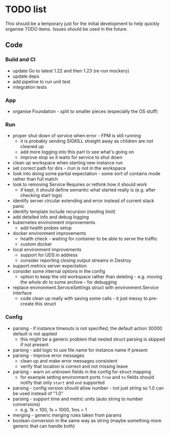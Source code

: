 # TODO list

This should be a temporary just for the initial development to help quickly organise TODO items. Issues should be used
in the future.

## Code

### Build and CI

- update Go to latest 1.22 and then 1.23 (re-run mockery)
- update deps
- add pipeline to run unit test
- integration tests

### App

- organise Foundation - split to smaller pieces (especially the OS stuff)

### Run

- proper shut down of service when error - FPM is still running
  - it is probably sending SIGKILL straight away as children are not cleaned up
  - add more logging into this part to see what's going on
  - improve stop so it waits for service to shut down
- clean up workspace when starting new instance run
- set correct path for dirs - /run is not in the workspace
- look into doing some partial expectation - some sort of contains mode rather than full match
- look to removing Service Requires or rethink how it should work
  - if kept, it should define semantic what started really is (e.g. after checking start logs)
- identify server circular extending and error instead of current stack panic
- identify template include recursion (nesting limit)
- add detailed info and debug logging
- kubernetes environment improvements
  - add health probes setup
- docker environment improvements
  - health check - waiting for container to be able to serve the traffic
  - custom docker 
- local environment improvements
  - support for UDS in address
  - consider reporting closing output streams in Destroy
- support metrics server expectation
- consider some internal options in the config
  - option to keep the old workspace rather than deleting - e.g. moving the whole dir to some archive - for debugging
- replace environment.ServiceSettings struct with environment.Service interface
  - code clean up really with saving some calls - it just messy to pre-create this struct

### Config

- parsing - if instance timeouts is not specified, the default action 30000 default is not applied
  - this might be a generic problem that nested struct parsing is skipped if not present
- parsing - add logic to use file name for instance name if present
- parsing - improve error messages
  - clean up and make error messages consistent
  - verify that location is correct and not missing leave
- parsing - warn on unknown fields in the config for struct mapping
  - for example setting environment ports `from` and `to` fields should notify that only `start` and `end` supported
- parsing - config version should allow number - not just string so 1.0 can be used instead of "1.0"
- parsing - support time and metric units (auto string to number conversions)
  - e.g. 1k = 100, 1s = 1000, 1ms = 1
- merging - generic merging rules taken from params
- boolean conversion in the same way as string (maybe something more generic that can handle both)
